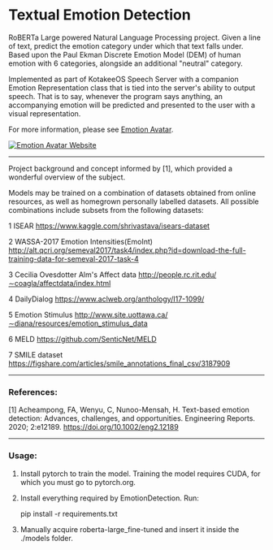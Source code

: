 # Textual Emotion Detection

RoBERTa Large powered Natural Language Processing project. Given a line of text, predict the emotion category under which that text falls under. Based upon the Paul Ekman Discrete Emotion Model (DEM) of human emotion with 6 categories, alongside an additional "neutral" category. 

Implemented as part of KotakeeOS Speech Server with a companion Emotion Representation class that is tied into the server's ability to output speech. That is to say, whenever the program says anything, an accompanying emotion will be predicted and presented to the user with a visual representation. 

For more information, please see [Emotion Avatar](http://emotionavatar.com/).

[![Emotion Avatar Website](https://i.imgur.com/mM2eWXg.png "Emotion Avatar Website")](http://emotionavatar.com/)

---

Project background and concept informed by [1], which provided a wonderful overview of the subject.

Models may be trained on a combination of datasets obtained from online resources, as well as homegrown personally labelled datasets. All possible combinations include subsets from the following datasets:

1 ISEAR
  https://www.kaggle.com/shrivastava/isears-dataset

2 WASSA-2017 Emotion Intensities(EmoInt)
  http://alt.qcri.org/semeval2017/task4/index.php?id=download-the-full-training-data-for-semeval-2017-task-4 

3 Cecilia Ovesdotter Alm's Affect data
  http://people.rc.rit.edu/∼coagla/affectdata/index.html

4 DailyDialog
  https://www.aclweb.org/anthology/I17-1099/

5 Emotion Stimulus
  http://www.site.uottawa.ca/∼diana/resources/emotion_stimulus_data

6 MELD
  https://github.com/SenticNet/MELD

7 SMILE dataset
  https://figshare.com/articles/smile_annotations_final_csv/3187909 

---

### References:

[1] Acheampong, FA, Wenyu, C, Nunoo-Mensah, H. Text-based emotion detection: Advances, challenges, and opportunities. Engineering Reports. 2020; 2:e12189. https://doi.org/10.1002/eng2.12189

---

### Usage:

1. Install pytorch to train the model. Training the model requires CUDA, 
   for which you must go to pytorch.org. 

2. Install everything required by EmotionDetection. Run:

   pip install -r requirements.txt 

3. Manually acquire roberta-large_fine-tuned and insert it inside the 
   ./models folder. 